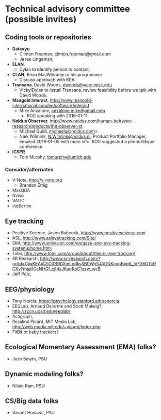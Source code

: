 # Technical advisory committee (possible invites)

## Coding tools or repositories

- **Datavyu**
  - Clinton Freeman, clinton.freeman@gmail.com
  - Jesse Lingeman,
- **ELAN**,
  - Dylan to identify person to contact.
- **CLAN**, Brian MacWhinney or his programmer
  - Discuss approach with KEA
- **Transana**, David Woods, dwoods@wcer.wisc.edu
  - Vicky/Dylan to install Transana, review feasibility before we talk with David Woods.
- **Mangold Interact**, <http://www.mangold-international.com/en/software/interact>
  - Mike Anzalone, anzalone.mike@gmail.com
    - ROG speaking with 2016-01-11.
- **Noldus Observer**, <http://www.noldus.com/human-behavior-research/products/the-observer-xt>
  - Michael Guidi, michaelg@noldus.com>.
  - Niek Wilmink, N.Wilmink@noldus.nl, Product Portfolio Manager, emailed 2016-01-05 with more info. ROG suggested a phone/Skype conference.
- **ICSPR**
  - Tom Murphy, tomurphy@umich.edu

### Consider/alternates

- V-Note, <http://v-note.org>
  - Brandon Emig
- MaxQDA
- Nvivo
- VATIC
- InqScribe

## Eye tracking

- Positive Science, Jason Babcock, <http://www.positivescience.com>
- ASL, <http://www.asleyetracking.com/Site/>
- SMI, <http://www.smivision.com/en/gaze-and-eye-tracking-systems/home.html>
- Tobii, <http://www.tobii.com/group/about/this-is-eye-tracking/>
- SR Research,  <http://www.sr-research.com/?gclid=CjwKEAiA2IO0BRDXmLndksSB0WgSJADNKqqoBxpK_fdF36OTcRCXyFmjaiilCeNHGf_cjI4zJftunRoC1ozw_wcB>
- Jeff Pelz,

## EEG/physiology

- Tony Norcia, <https://psychology.stanford.edu/anorcia>
- EEGLab, Arnaud Delorme and Scott Makeig?, <http://sccn.ucsd.edu/eeglab/>
- Actigraph,
- Rosalind Picard, MIT Media Lab, <http://web.media.mit.edu/~picard/index.php>
- FitBit or baby trackers?

## Ecological Momentary Assessment (EMA) folks?

- Josh Smyth, PSU

## Dynamic modeling folks?

- Nilam Ram, PSU

## CS/Big data folks

- Vasant Honavar, PSU
